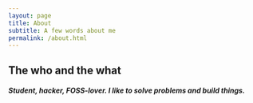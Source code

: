 ```yaml
---
layout: page
title: About
subtitle: A few words about me
permalink: /about.html
---
```


## The who and the what

##### _Student, hacker, FOSS-lover. I like to solve problems and build things._
